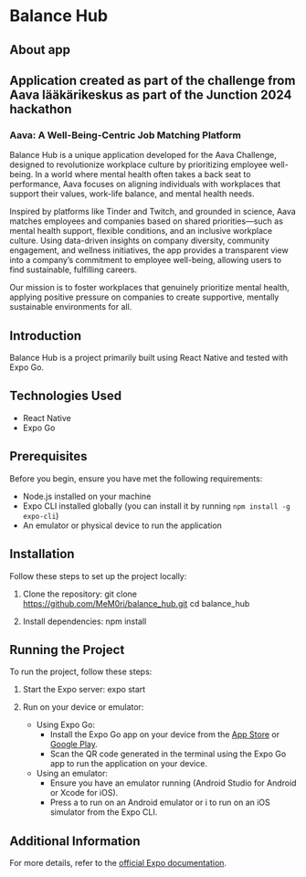 # Balance Hub
## About app
Application created as part of the challenge from Aava lääkärikeskus as part of the Junction 2024 hackathon
---

### Aava: A Well-Being-Centric Job Matching Platform

Balance Hub is a unique application developed for the Aava Challenge, designed to revolutionize workplace culture by prioritizing employee well-being. In a world where mental health often takes a back seat to performance, Aava focuses on aligning individuals with workplaces that support their values, work-life balance, and mental health needs.

Inspired by platforms like Tinder and Twitch, and grounded in science, Aava matches employees and companies based on shared priorities—such as mental health support, flexible conditions, and an inclusive workplace culture. Using data-driven insights on company diversity, community engagement, and wellness initiatives, the app provides a transparent view into a company’s commitment to employee well-being, allowing users to find sustainable, fulfilling careers.

Our mission is to foster workplaces that genuinely prioritize mental health, applying positive pressure on companies to create supportive, mentally sustainable environments for all.

## Introduction
Balance Hub is a project primarily built using React Native and tested with Expo Go.

## Technologies Used
- React Native
- Expo Go

## Prerequisites
Before you begin, ensure you have met the following requirements:
- Node.js installed on your machine
- Expo CLI installed globally (you can install it by running `npm install -g expo-cli`)
- An emulator or physical device to run the application

## Installation
Follow these steps to set up the project locally:
1. Clone the repository:
       git clone https://github.com/MeM0ri/balance_hub.git
    cd balance_hub
    
2. Install dependencies:
       npm install
    
## Running the Project
To run the project, follow these steps:
1. Start the Expo server:
       expo start

2. Run on your device or emulator:
    - Using Expo Go:
        - Install the Expo Go app on your device from the [App Store](https://apps.apple.com/us/app/expo-go/id982107779) or [Google Play](https://play.google.com/store/apps/details?id=host.exp.exponent&hl=en&gl=US).
        - Scan the QR code generated in the terminal using the Expo Go app to run the application on your device.
    - Using an emulator:
        - Ensure you have an emulator running (Android Studio for Android or Xcode for iOS).
        - Press a to run on an Android emulator or i to run on an iOS simulator from the Expo CLI.

## Additional Information
For more details, refer to the [official Expo documentation](https://docs.expo.dev/).
